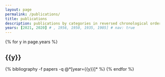 ```yaml
---
layout: page
permalink: /publications/
title: publications
description: publications by categories in reversed chronological order. Generated by jekyll-scholar.
years: [2021, 2020] # , 1956, 1950, 1935, 1905] # nav: true
---
```


<div class="publications">

{% for y in page.years %}
  <h2 class="year">
    {{y}}
  </h2>
  {% bibliography -f papers -q @*[year={{y}}]* %}
{% endfor %}

</div>
